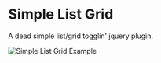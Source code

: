 # Simple List Grid

A dead simple list/grid togglin' jquery plugin.

![Simple List Grid Example](https://github.com/clintconklin/simple-list-grid/blob/master/images/demo.gif)

